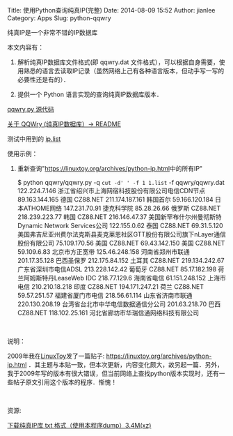 Title: 使用Python查询纯真IP(完整)
Date: 2014-08-09 15:52
Author: jianlee
Category: Apps
Slug: python-qqwry

纯真IP是一个非常不错的IP数据库

本文内容有：

1. 解析纯真IP数据库文件格式(即 qqwry.dat
文件格式），可以根据自身需要，使用熟悉的语言去读取IP记录（虽然网络上己有各种语言版本，但动手写一写的必要性还是有的）．

2. 提供一个 Python 语言实现的查询纯真IP数据库版本．

[qqwry.py
源代码](https://github.com/gwind/ylinux/blob/master/tools/IP/QQWry/qqwry.py "使用Python查询纯真IP代码")

[关于 QQWry (纯真IP数据库）->
README](https://github.com/gwind/ylinux/tree/master/tools/IP/QQWry)

测试中用到的
[ip.list](https://github.com/jianlee/ylinux/blob/master/tools/IP/QQWry/ip.list)

使用示例：

1. 重新查询"<https://linuxtoy.org/archives/python-ip.html>中的所有IP"

    $ python qqwry/qqwry.py -q `cut -d' ' -f 1 1.list` -f qqwry/qqwry.dat
      122.224.7.146 浙江省绍兴市上海网宿科技股份有限公司电信CDN节点
     89.163.144.165 德国 CZ88.NET
    211.174.187.161 韩国首尔
     59.166.120.184 日本ATHOME网络
      147.231.70.91 捷克科学院
        85.28.26.66 俄罗斯 CZ88.NET
     218.239.223.77 韩国 CZ88.NET
      216.146.47.37 美国新罕布什尔州曼彻斯特Dynamic Network Services公司
       122.155.0.62 泰国 CZ88.NET
        69.31.5.120 美国弗吉尼亚州费尔法克斯县麦克莱恩社区GTT股份有限公司旗下nLayer通信股份有限公司
      75.109.170.56 美国 CZ88.NET
      69.43.142.150 美国 CZ88.NET
        59.109.6.83 北京市方正宽带
     125.46.248.158 河南省郑州市联通
      201.17.35.128 巴西圣保罗
     212.175.84.152 土耳其 CZ88.NET
     219.134.242.67 广东省深圳市电信ADSL
     213.228.142.42 葡萄牙 CZ88.NET
      85.17.182.198 荷兰阿姆斯特丹LeaseWeb IDC
       218.77.129.6 海南省电信
     61.151.248.152 上海市电信
     210.210.18.218 印度 CZ88.NET
     194.171.247.21 荷兰 CZ88.NET
       59.57.251.57 福建省厦门市电信
      218.56.61.114 山东省济南市联通
     220.130.208.19 台湾省台北市中华电信数据通信分公司
      201.63.218.70 巴西 CZ88.NET
     118.102.25.161 河北省廊坊市华瑞信通网络科技有限公司

 

说明：

2009年我在[LinuxToy](https://linuxtoy.org "LinuxToy")发了一篇贴子:
<https://linuxtoy.org/archives/python-ip.html>
．其主题与本贴一致，但本次更新，内容变化颇大，故另起一篇．另外，我于2009年写的版本有很大错误，但当前网络上查找python版本实现时，还有一些帖子原文引用这个版本的程序．惭愧！

 

资源:

[下载纯真IP库 txt
格式（使用本程序dump）3.4M(xz)](https://github.com/gwind/ylinux/blob/master/tools/IP/QQWry/ip.txt.xz)
